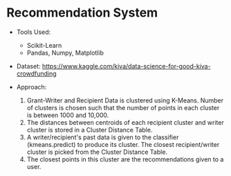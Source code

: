 # Recommendation System

* Tools Used:
   * Scikit-Learn
   * Pandas, Numpy, Matplotlib
   
* Dataset: https://www.kaggle.com/kiva/data-science-for-good-kiva-crowdfunding

* Approach:
    1. Grant-Writer and Recipient Data is clustered using K-Means. Number of clusters is chosen such that the number of points in each cluster is between 1000 and 10,000.
    2. The distances between centroids of each recipient cluster and writer cluster is stored in a Cluster Distance Table. 
    3. A writer/recipient's past data is given to the classifier (kmeans.predict) to produce its cluster. The closest recipient/writer cluster is picked from the Cluster Distance Table.
    4. The closest points in this cluster are the recommendations given to a user.
   
